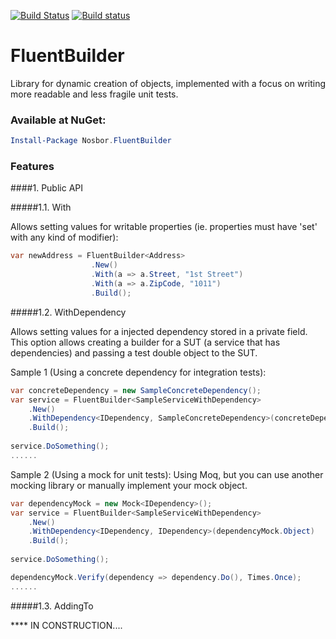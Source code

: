 [![Build Status](https://travis-ci.org/robsoncastilho/FluentBuilder.svg?branch=master)](https://travis-ci.org/robsoncastilho/FluentBuilder)
[![Build status](https://ci.appveyor.com/api/projects/status/vmkcqc500wbj3krr?svg=true)](https://ci.appveyor.com/project/robsoncastilho/fluentbuilder)

# FluentBuilder

Library for dynamic creation of objects, implemented with a focus on writing more readable and less fragile unit tests.

### Available at NuGet:
```powershell
Install-Package Nosbor.FluentBuilder
```

### Features

####1. Public API

#####1.1. With

Allows setting values for writable properties (ie. properties must have 'set' with any kind of modifier):

```csharp
var newAddress = FluentBuilder<Address>
                  .New()
                  .With(a => a.Street, "1st Street")
                  .With(a => a.ZipCode, "1011")
                  .Build();
```

#####1.2. WithDependency

Allows setting values for a injected dependency stored in a private field.
This option allows creating a builder for a SUT (a service that has dependencies) and passing a test double object to the SUT.

Sample 1 (Using a concrete dependency for integration tests):

```csharp
var concreteDependency = new SampleConcreteDependency();
var service = FluentBuilder<SampleServiceWithDependency>
    .New()
    .WithDependency<IDependency, SampleConcreteDependency>(concreteDependency)
    .Build();
    
service.DoSomething();
......
```

Sample 2 (Using a mock for unit tests):
Using Moq, but you can use another mocking library or manually implement your mock object.

```csharp
var dependencyMock = new Mock<IDependency>();
var service = FluentBuilder<SampleServiceWithDependency>
    .New()
    .WithDependency<IDependency, IDependency>(dependencyMock.Object)
    .Build();
    
service.DoSomething();

dependencyMock.Verify(dependency => dependency.Do(), Times.Once);
......
```

#####1.3. AddingTo

**** IN CONSTRUCTION....
